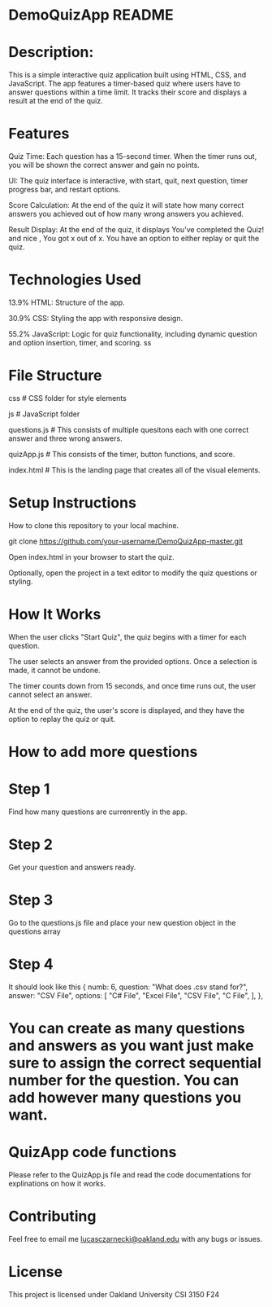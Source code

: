 # DemoQuizApp README

# Description: 

This is a simple interactive quiz application built using HTML, CSS, and JavaScript. The app features a timer-based quiz where users have to answer questions within a time limit. It tracks their score and displays a result at the end of the quiz. 

# Features

Quiz Time: Each question has a 15-second timer. When the timer runs out, you will be shown the correct answer and gain no points.

UI: The quiz interface is interactive, with start, quit, next question, timer progress bar, and restart options.

Score Calculation: At the end of the quiz it will state how many correct answers you achieved out of how many wrong answers you achieved.

Result Display: At the end of the quiz, it displays You've completed the Quiz! and nice , You got x out of x. You have an option to either replay or quit the quiz.

# Technologies Used

13.9% HTML: Structure of the app.

30.9% CSS: Styling the app with responsive design.

55.2% JavaScript: Logic for quiz functionality, including dynamic question and option insertion, timer, and scoring.
ss
# File Structure

css  # CSS folder for style elements


js    # JavaScript folder

questions.js  # This consists of multiple quesitons each with one correct answer and three wrong answers.

quizApp.js  # This consists of the timer, button functions, and score.

index.html         # This is the landing page that creates all of the visual elements.

# Setup Instructions

How to clone this repository to your local machine.

git clone https://github.com/your-username/DemoQuizApp-master.git

Open index.html in your browser to start the quiz.

Optionally, open the project in a text editor to modify the quiz questions or styling.

# How It Works

When the user clicks "Start Quiz", the quiz begins with a timer for each question.

The user selects an answer from the provided options. Once a selection is made, it cannot be undone.

The timer counts down from 15 seconds, and once time runs out, the user cannot select an answer.

At the end of the quiz, the user's score is displayed, and they have the option to replay the quiz or quit.


# How to add more questions

# Step 1
Find how many questions are currenrently in the app.
# Step 2 
Get your question and answers ready.
# Step 3
Go to the questions.js file and place your new question object in the questions array
# Step 4
It should look like this 
{
    numb: 6,
    question: "What does .csv stand for?",
    answer: "CSV File",
    options: [
      "C# File",
      "Excel File",
      "CSV File",
      "C File",
    ],
  },

# You can create as many questions and answers as you want just make sure to assign the correct sequential number for the question. You can add however many questions you want.


# QuizApp code functions
Please refer to the QuizApp.js file and read the code documentations for explinations on how it works.

# Contributing

Feel free to email me lucasczarnecki@oakland.edu with any bugs or issues.

# License

This project is licensed under Oakland University CSI 3150 F24